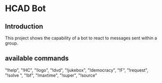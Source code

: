 # HCAD Bot

## Introduction

This project shows the capability of a bot to react to messages sent within a group.

## available commands
"!help",
"!HC",
"!logo",
"!dvd",
"!jukebox",
"!democracy",
"!F",
"!request",
"!solve <equation>",
"!bf",
"!maxtime",
"!super",
"!source"